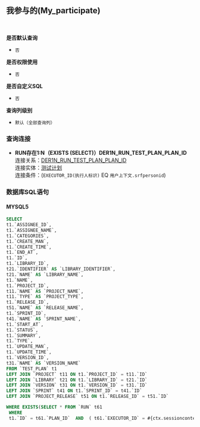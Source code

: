 ## 我参与的(My_participate) <!-- {docsify-ignore-all} -->



<br>
<p class="panel-title"><b>是否默认查询</b></p>

* `否`

<p class="panel-title"><b>是否权限使用</b></p>

* `否`

<p class="panel-title"><b>是否自定义SQL</b></p>

* `否`

<p class="panel-title"><b>查询列级别</b></p>

* `默认（全部查询列）`




### 查询连接
* **RUN存在1:N（EXISTS (SELECT)）DER1N_RUN_TEST_PLAN_PLAN_ID**<br>
连接关系：[DER1N_RUN_TEST_PLAN_PLAN_ID](der/DER1N_RUN_TEST_PLAN_PLAN_ID)<br>
连接实体：[测试计划](module/TestMgmt/Test_plan)<br>
连接条件：(`EXECUTOR_ID(执行人标识)` EQ `用户上下文.srfpersonid`)<br>


### 数据库SQL语句

#### MYSQL5

```sql
SELECT
t1.`ASSIGNEE_ID`,
t1.`ASSIGNEE_NAME`,
t1.`CATEGORIES`,
t1.`CREATE_MAN`,
t1.`CREATE_TIME`,
t1.`END_AT`,
t1.`ID`,
t1.`LIBRARY_ID`,
t21.`IDENTIFIER` AS `LIBRARY_IDENTIFIER`,
t21.`NAME` AS `LIBRARY_NAME`,
t1.`NAME`,
t1.`PROJECT_ID`,
t11.`NAME` AS `PROJECT_NAME`,
t11.`TYPE` AS `PROJECT_TYPE`,
t1.`RELEASE_ID`,
t51.`NAME` AS `RELEASE_NAME`,
t1.`SPRINT_ID`,
t41.`NAME` AS `SPRINT_NAME`,
t1.`START_AT`,
t1.`STATUS`,
t1.`SUMMARY`,
t1.`TYPE`,
t1.`UPDATE_MAN`,
t1.`UPDATE_TIME`,
t1.`VERSION_ID`,
t31.`NAME` AS `VERSION_NAME`
FROM `TEST_PLAN` t1 
LEFT JOIN `PROJECT` t11 ON t1.`PROJECT_ID` = t11.`ID` 
LEFT JOIN `LIBRARY` t21 ON t1.`LIBRARY_ID` = t21.`ID` 
LEFT JOIN `VERSION` t31 ON t1.`VERSION_ID` = t31.`ID` 
LEFT JOIN `SPRINT` t41 ON t1.`SPRINT_ID` = t41.`ID` 
LEFT JOIN `PROJECT_RELEASE` t51 ON t1.`RELEASE_ID` = t51.`ID` 

WHERE EXISTS(SELECT * FROM `RUN` t61 
 WHERE 
 t1.`ID` = t61.`PLAN_ID`  AND  ( t61.`EXECUTOR_ID` = #{ctx.sessioncontext.srfpersonid} ) )
```

